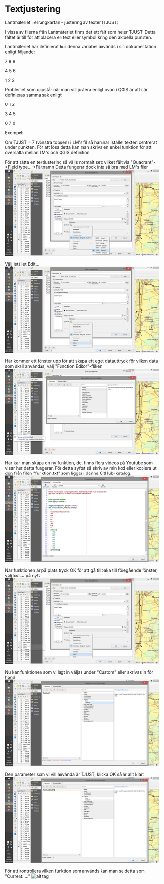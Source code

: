 # Textjustering

Lantmäteriet Terrängkartan - justering av texter (TJUST)

I vissa av filerna från Lantmäteriet finns det ett fält som heter TJUST.
Detta fältet är till för att placera en text eller symbol kring den aktuella punkten.

Lantmäteriet har definierat hur denna variabel används i sin dokumentation enligt följande:

7 8 9

4 5 6

1 2 3

Problemet som uppstår när man vill justera enligt ovan i QGIS är att där definieras samma sak enligt:

0 1 2

3 4 5

6 7 8 

Exempel:

Om TJUST = 7 (vänstra toppen) i LM's fil så hamnar istället texten centrerat under punkten.
För att lösa detta kan man skriva en enkel funktion för att översätta mellan LM's och QGIS definition
 
För att sätta en textjustering så väljs normalt sett vilket fält via "Quadrant"->Field type...->Fältnamn
Detta fungerar dock inte så bra med LM's filer 
![alt tag](./1.png)

Välj istället Edit...
![alt tag](./2.png)

Här kommer ett fönster upp för att skapa ett eget datauttryck för vilken data som skall användas,
välj "Function Editor"-fliken
![alt tag](./3.png)

Här kan man skapa en ny funktion, det finns flera videos på Youtube som visar hur detta 
fungerar. För detta syftet så skriv av min kod eller kopiera ut den från filen "funktion.txt" 
som ligger i denna GitHub-katalog.
![alt tag](./4.png)

När funktionen är på plats tryck OK för att gå tillbaka till föregående fönster,
välj Edit... på nytt
![alt tag](./5.png)

Nu kan funktionen som vi lagt in väljas under "Custom" eller skrivas in för hand.
![alt tag](./6.png)

Den parameter som vi vill använda är TJUST, klicka OK så är allt klart
![alt tag](./7.png)

För att kontrollera vilken funktion som används kan man se detta som "Current: ..." 
![alt tag](./18.png)
